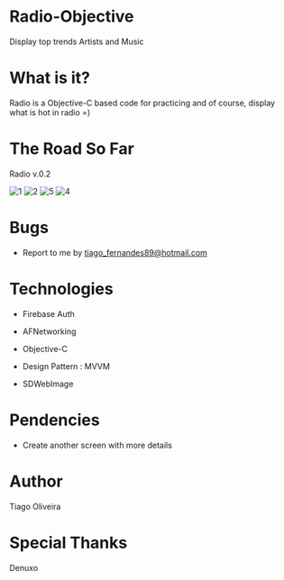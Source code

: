 # Radio-Objective
Display top trends Artists and Music

# What is it?

Radio is a Objective-C based code for practicing and of course, display what is hot in radio =)

# The Road So Far
Radio v.0.2

![1](https://user-images.githubusercontent.com/8193383/40808300-181a95a0-64fd-11e8-8b5b-e9fb2f44f57c.png)
![2](https://user-images.githubusercontent.com/8193383/40808301-184158c0-64fd-11e8-8154-35cfafd50909.png)
![5](https://user-images.githubusercontent.com/8193383/40796810-a3955870-64dc-11e8-8033-0a1d1d39c0ec.png)
![4](https://user-images.githubusercontent.com/8193383/40796808-a36af922-64dc-11e8-854d-fc39ab2adecc.png)

# Bugs
- Report to me by tiago_fernandes89@hotmail.com

# Technologies

- Firebase Auth

- AFNetworking

- Objective-C

- Design Pattern : MVVM

- SDWebImage

# Pendencies
- Create another screen with more details

# Author
Tiago Oliveira

# Special Thanks
Denuxo
